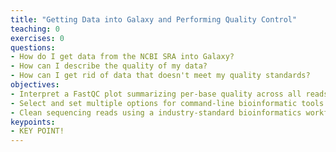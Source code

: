 ```yaml
---
title: "Getting Data into Galaxy and Performing Quality Control"
teaching: 0
exercises: 0
questions:
- How do I get data from the NCBI SRA into Galaxy?
- How can I describe the quality of my data?
- How can I get rid of data that doesn't meet my quality standards? 
objectives:
- Interpret a FastQC plot summarizing per-base quality across all reads.
- Select and set multiple options for command-line bioinformatic tools.
- Clean sequencing reads using a industry-standard bioinformatics workflow. 
keypoints:
- KEY POINT! 
---
```

